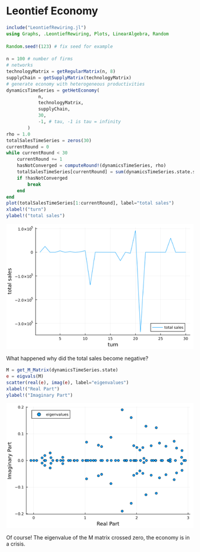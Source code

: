 # Leontief Economy

```julia
include("LeontiefRewiring.jl")
using Graphs, .LeontiefRewiring, Plots, LinearAlgebra, Random

Random.seed!(123) # fix seed for example

n = 100 # number of firms
# networks
technologyMatrix = getRegularMatrix(n, 8)
supplyChain = getSupplyMatrix(technologyMatrix)
# generate economy with heterogeneous productivities
dynamicsTimeSeries = getHetEconomy(
            n,
            technologyMatrix,
            supplyChain,
            30,
            -1, # tau, -1 is tau = infinity
        )
rho = 1.0
totalSalesTimeSeries = zeros(30)
currentRound = 0
while currentRound < 30
    currentRound += 1
    hasNotConverged = computeRound!(dynamicsTimeSeries, rho)
    totalSalesTimeSeries[currentRound] = sum(dynamicsTimeSeries.state.sales)
    if !hasNotConverged
        break
    end
end
plot(totalSalesTimeSeries[1:currentRound], label="total sales")
xlabel!("turn")
ylabel!("total sales")

```

![plot](./plots/example_L.png)

What happened why did the total sales become negative?

```julia
M = get_M_Matrix(dynamicsTimeSeries.state)
e = eigvals(M)
scatter(real(e), imag(e), label="eigenvalues")
xlabel!("Real Part")
ylabel!("Imaginary Part")
```

![plot](./plots/example_eig_L.png)

Of course! The eigenvalue of the M matrix crossed zero, the economy is in a crisis.